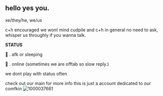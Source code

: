 ## hello yes you.

xe/they/he, we/us

c+h encouraged we wont mind cudpile and c+h in general no need to ask, whisper us throughly if you wanna talk.

**STATUS**

🌙 . afk or sleeping

🚫 . online (sometimes we are offtab so slow reply.)

we dont play with status often

check out our main for more info this is just a account dedicated to our comfkin
![1000037661](https://github.com/user-attachments/assets/d18a1ccc-5420-4d77-b429-c8c3f66bb1b3)
